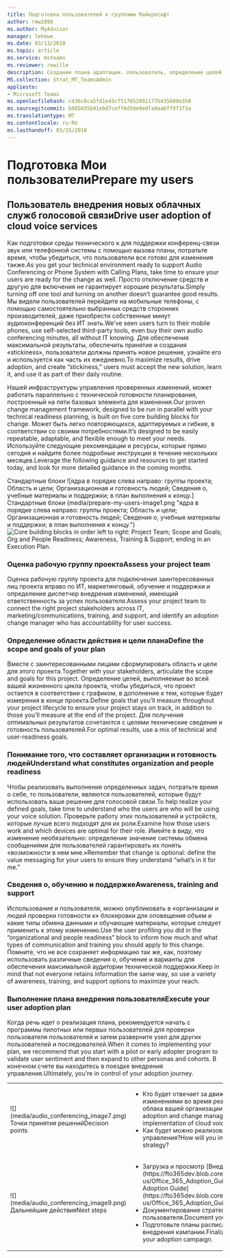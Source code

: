 ```yaml
---
title: Подготовка пользователей к группами Майкрософт
author: rmw2890
ms.author: MyAdvisor
manager: lehewe
ms.date: 03/13/2018
ms.topic: article
ms.service: msteams
ms.reviewer: rowille
description: Создание плана адаптации. пользователь, определение целей, общие сведения о какие приемки выглядит как и обучение и поддержка.
MS.collection: Strat_MT_TeamsAdmin
appliesto:
- Microsoft Teams
ms.openlocfilehash: c436c8ca5fd1e45cf517652091177b435b09e350
ms.sourcegitcommit: b985035b91ebd7ceff8d50e9e0fa9aa6ff971f3a
ms.translationtype: MT
ms.contentlocale: ru-RU
ms.lasthandoff: 03/15/2018
---
```

# <a name="prepare-my-users"></a><span data-ttu-id="c421b-103">Подготовка Мои пользователи</span><span class="sxs-lookup"><span data-stu-id="c421b-103">Prepare my users</span></span>

## <a name="drive-user-adoption-of-cloud-voice-services"></a><span data-ttu-id="c421b-104">Пользователь внедрения новых облачных служб голосовой связи</span><span class="sxs-lookup"><span data-stu-id="c421b-104">Drive user adoption of cloud voice services</span></span>

<span data-ttu-id="c421b-105">Как подготовки среды технического к для поддержки конференц-связи звук или телефонной системы с помощью вызова планы, потратьте время, чтобы убедиться, что пользователи все готово для изменения также.</span><span class="sxs-lookup"><span data-stu-id="c421b-105">As you get your technical environment ready to support Audio Conferencing or Phone System with Calling Plans, take time to ensure your users are ready for the change as well.</span></span> <span data-ttu-id="c421b-106">Просто отключение средств и другую для включения не гарантирует хорошие результаты.</span><span class="sxs-lookup"><span data-stu-id="c421b-106">Simply turning off one tool and turning on another doesn’t guarantee good results.</span></span> <span data-ttu-id="c421b-107">Мы видели пользователей перейдите на мобильные телефоны, с помощью самостоятельно выбранных средств сторонних производителей, даже приобрести собственные минут аудиоконференций без ИТ знать.</span><span class="sxs-lookup"><span data-stu-id="c421b-107">We’ve seen users turn to their mobile phones, use self-selected third-party tools, even buy their own audio conferencing minutes, all without IT knowing.</span></span> <span data-ttu-id="c421b-108">Для обеспечения максимальной результаты, обеспечить принятие и создания «stickiness», пользователи должны принять новое решение, узнайте его и используется как часть их ежедневно.</span><span class="sxs-lookup"><span data-stu-id="c421b-108">To maximize results, drive adoption, and create “stickiness,” users must accept the new solution, learn it, and use it as part of their daily routine.</span></span>

<span data-ttu-id="c421b-109">Нашей инфраструктуры управления проверенных изменений, может работать параллельно с технической готовности планирования, построенный на пяти базовых элемента для изменения.</span><span class="sxs-lookup"><span data-stu-id="c421b-109">Our proven change management framework, designed to be run in parallel with your technical readiness planning, is built on five core building blocks for change.</span></span>
<span data-ttu-id="c421b-110">Может быть легко повторяющихся, адаптируемых и гибкие, в соответствии со своими потребностями.</span><span class="sxs-lookup"><span data-stu-id="c421b-110">It’s designed to be easily repeatable, adaptable, and flexible enough to meet your needs.</span></span> <span data-ttu-id="c421b-111">Используйте следующие рекомендации и ресурсы, которые прямо сегодня и найдите более подробные инструкции в течение нескольких месяцев.</span><span class="sxs-lookup"><span data-stu-id="c421b-111">Leverage the following guidance and resources to get started today, and look for more detailed guidance in the coming months.</span></span>

<span data-ttu-id="c421b-112">Стандартные блоки ![ядра в порядке слева направо: группы проекта; Область и цели; Организационная и готовность людей; Сведения о, учебные материалы и поддержки; в план выполнения к концу.] Стандартные блоки (media/prepare-my-users-image1.png "ядра в порядке слева направо: группы проекта; Область и цели; Организационная и готовность людей; Сведения о, учебные материалы и поддержки; в план выполнения к концу.")</span><span class="sxs-lookup"><span data-stu-id="c421b-112">![Core building blocks in order left to right: Project Team; Scope and Goals; Org and People Readiness; Awareness, Training & Support; ending in an Execution Plan.](media/prepare-my-users-image1.png "Core building blocks in order left to right: Project Team; Scope and Goals; Org and People Readiness; Awareness, Training & Support; ending in an Execution Plan.")</span></span>

### <a name="assess-your-project-team"></a><span data-ttu-id="c421b-113">Оценка рабочую группу проекта</span><span class="sxs-lookup"><span data-stu-id="c421b-113">Assess your project team</span></span>

<span data-ttu-id="c421b-114">Оценка рабочую группу проекта для подключения заинтересованных лиц проекта вправо по ИТ, маркетинговый, обучение и поддержки и определение диспетчер внедрения изменений, имеющий ответственность за успех пользователя.</span><span class="sxs-lookup"><span data-stu-id="c421b-114">Assess your project team to connect the right project stakeholders across IT, marketing/communications, training, and support, and identify an adoption change manager who has accountability for user success.</span></span>

### <a name="define-the-scope-and-goals-of-your-plan"></a><span data-ttu-id="c421b-115">Определение области действия и цели плана</span><span class="sxs-lookup"><span data-stu-id="c421b-115">Define the scope and goals of your plan</span></span>

<span data-ttu-id="c421b-116">Вместе с заинтересованными лицами сформулировать область и цели для этого проекта.</span><span class="sxs-lookup"><span data-stu-id="c421b-116">Together with your stakeholders, articulate the scope and goals for this project.</span></span> <span data-ttu-id="c421b-117">Определение целей, выполняемые во всей вашей жизненного цикла проекта, чтобы убедиться, что проект остается в соответствии с графиком, в дополнение к тем, которые будет измерения в конце проекта.</span><span class="sxs-lookup"><span data-stu-id="c421b-117">Define goals that you’ll measure throughout your project lifecycle to ensure your project stays on track, in addition to those you’ll measure at the end of the project.</span></span> <span data-ttu-id="c421b-118">Для получения оптимальных результатов сочетаются с целями технические сведения и готовность пользователей.</span><span class="sxs-lookup"><span data-stu-id="c421b-118">For optimal results, use a mix of technical and user-readiness goals.</span></span>

### <a name="understand-what-constitutes-organization-and-people-readiness"></a><span data-ttu-id="c421b-119">Понимание того, что составляет организации и готовность людей</span><span class="sxs-lookup"><span data-stu-id="c421b-119">Understand what constitutes organization and people readiness</span></span>

<span data-ttu-id="c421b-120">Чтобы реализовать выполнения определенных задач, потратьте время о себе, то пользователи, являются пользователей, которые будут использовать ваше решение для голосовой связи.</span><span class="sxs-lookup"><span data-stu-id="c421b-120">To help realize your defined goals, take time to understand who the users are who will be using your voice solution.</span></span> <span data-ttu-id="c421b-121">Проверьте работу этих пользователей и устройств, которые лучше всего подходят для их роли.</span><span class="sxs-lookup"><span data-stu-id="c421b-121">Examine how those users work and which devices are optimal for their role.</span></span> <span data-ttu-id="c421b-122">Имейте в виду, что изменение необязательно: определение значение системы обмена сообщениями для пользователей гарантировать их понять «возможности в нем мне.»</span><span class="sxs-lookup"><span data-stu-id="c421b-122">Remember that change is optional: define the value messaging for your users to ensure they understand “what’s in it for me.”</span></span>

### <a name="awareness-training-and-support"></a><span data-ttu-id="c421b-123">Сведения о, обучению и поддержке</span><span class="sxs-lookup"><span data-stu-id="c421b-123">Awareness, training and support</span></span>

<span data-ttu-id="c421b-124">Использование и пользователя, можно опубликовать в «организации и людей проверки готовности к» блокировки для оповещения объем и какие типы обмена данными и обучающие материалы, которые следует применить к этому изменению.</span><span class="sxs-lookup"><span data-stu-id="c421b-124">Use the user profiling you did in the “organizational and people readiness” block to inform how much and what types of communication and training you should apply to this change.</span></span> <span data-ttu-id="c421b-125">Помните, что не все сохраняет информацию так же, как, поэтому использовать различные сведения о, обучение и варианты для обеспечения максимальной аудитории технической поддержки.</span><span class="sxs-lookup"><span data-stu-id="c421b-125">Keep in mind that not everyone retains information the same way, so use a variety of awareness, training, and support options to maximize your reach.</span></span>

### <a name="execute-your-user-adoption-plan"></a><span data-ttu-id="c421b-126">Выполнение плана внедрения пользователя</span><span class="sxs-lookup"><span data-stu-id="c421b-126">Execute your user adoption plan</span></span>

<span data-ttu-id="c421b-127">Когда речь идет о реализация плана, рекомендуется начать с программы пилотных или первых пользователей для проверки пользователя пользователей и затем разверните узел для других пользователей и последователей.</span><span class="sxs-lookup"><span data-stu-id="c421b-127">When it comes to implementing your plan, we recommend that you start with a pilot or early adopter program to validate user sentiment and then expand to other personas and cohorts.</span></span> <span data-ttu-id="c421b-128">В конечном счете вы находитесь в поездке внедрения управления.</span><span class="sxs-lookup"><span data-stu-id="c421b-128">Ultimately, you’re in control of your adoption journey.</span></span>

[//]: # (Обратите внимание, что вы не можете удалить «en-us» из ссылок в следующей таблице.)

<table>
<tr><td>![](media/audio_conferencing_image7.png) <br/><span data-ttu-id="c421b-130">Точки принятия решений</span><span class="sxs-lookup"><span data-stu-id="c421b-130">Decision points</span></span></td><td><ul><li><span data-ttu-id="c421b-131">Кто будет отвечает за движущих круга пользователей и управление изменениями во время реализации возможности голосовой связи облака вашей организации?</span><span class="sxs-lookup"><span data-stu-id="c421b-131">Who will be responsible for driving user adoption and change management during your organization’s implementation of cloud voice capabilities?</span></span></li><li><span data-ttu-id="c421b-132">Как будет можно реализовать внедрения и изменение стратегии управления?</span><span class="sxs-lookup"><span data-stu-id="c421b-132">How will you implement an adoption and change management strategy?</span></span></li></ul></td></tr>
<tr><td>![](media/audio_conferencing_image9.png)<br/><span data-ttu-id="c421b-133">Дальнейшие действия</span><span class="sxs-lookup"><span data-stu-id="c421b-133">Next steps</span></span></td><td><ul><li><span data-ttu-id="c421b-134">Загрузка и просмотр [Внедрения руководство по Office 365](https://fto365dev.blob.core.windows.net/media/Default/DocResources/en-us/Office_365_Adoption_Guide.pdf).</span><span class="sxs-lookup"><span data-stu-id="c421b-134">Download and review the [Office 365 Adoption Guide](https://fto365dev.blob.core.windows.net/media/Default/DocResources/en-us/Office_365_Adoption_Guide.pdf).</span></span></li><li><span data-ttu-id="c421b-135">Документирование стратегии для управления внедрения пользователя.</span><span class="sxs-lookup"><span data-stu-id="c421b-135">Document your strategy for driving user adoption.</span></span></li><li><span data-ttu-id="c421b-136">Подготовьте планы расписание и обмена информацией для начала внедрения кампании.</span><span class="sxs-lookup"><span data-stu-id="c421b-136">Finalize schedule and communication plans to begin your adoption campaign.</span></span>
</li></ul></td></tr>
</table>

<!--ENDOFSECTION-->
  